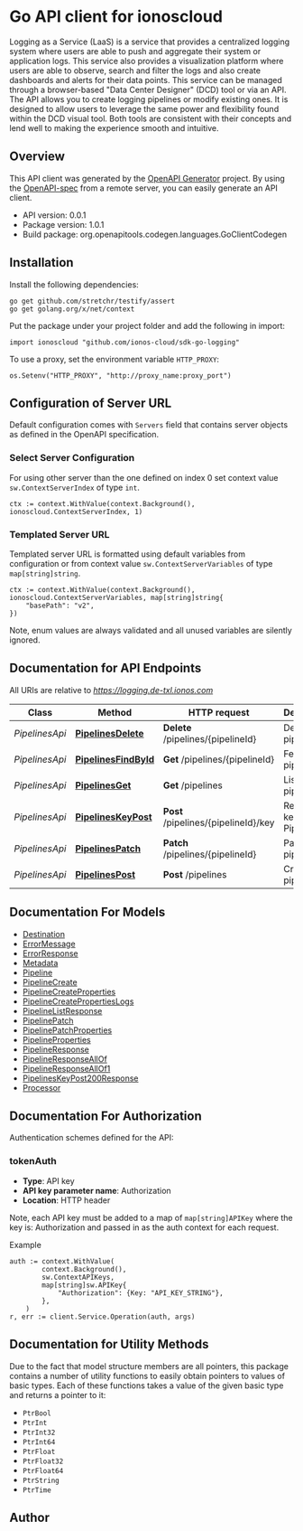 # Go API client for ionoscloud

Logging as a Service (LaaS) is a service that provides a centralized logging system where users are able to push and aggregate their system or application logs. This service also provides a visualization platform where users are able to observe, search and filter the logs and also create dashboards and alerts for their data points.
This service can be managed through a browser-based \"Data Center Designer\" (DCD) tool or via an API.
The API allows you to create logging pipelines or modify existing ones. It is designed to allow users to leverage the same power and flexibility found within the DCD visual tool. Both tools are consistent with their concepts and lend well to making the experience smooth and intuitive.

## Overview
This API client was generated by the [OpenAPI Generator](https://openapi-generator.tech) project.  By using the [OpenAPI-spec](https://www.openapis.org/) from a remote server, you can easily generate an API client.

- API version: 0.0.1
- Package version: 1.0.1
- Build package: org.openapitools.codegen.languages.GoClientCodegen

## Installation

Install the following dependencies:

```shell
go get github.com/stretchr/testify/assert
go get golang.org/x/net/context
```

Put the package under your project folder and add the following in import:

```golang
import ionoscloud "github.com/ionos-cloud/sdk-go-logging"
```

To use a proxy, set the environment variable `HTTP_PROXY`:

```golang
os.Setenv("HTTP_PROXY", "http://proxy_name:proxy_port")
```

## Configuration of Server URL

Default configuration comes with `Servers` field that contains server objects as defined in the OpenAPI specification.

### Select Server Configuration

For using other server than the one defined on index 0 set context value `sw.ContextServerIndex` of type `int`.

```golang
ctx := context.WithValue(context.Background(), ionoscloud.ContextServerIndex, 1)
```

### Templated Server URL

Templated server URL is formatted using default variables from configuration or from context value `sw.ContextServerVariables` of type `map[string]string`.

```golang
ctx := context.WithValue(context.Background(), ionoscloud.ContextServerVariables, map[string]string{
	"basePath": "v2",
})
```

Note, enum values are always validated and all unused variables are silently ignored.

## Documentation for API Endpoints

All URIs are relative to *https://logging.de-txl.ionos.com*

Class | Method | HTTP request | Description
------------ | ------------- | ------------- | -------------
*PipelinesApi* | [**PipelinesDelete**](docs/api/PipelinesApi.md#pipelinesdelete) | **Delete** /pipelines/{pipelineId} | Delete a pipeline
*PipelinesApi* | [**PipelinesFindById**](docs/api/PipelinesApi.md#pipelinesfindbyid) | **Get** /pipelines/{pipelineId} | Fetch a pipeline
*PipelinesApi* | [**PipelinesGet**](docs/api/PipelinesApi.md#pipelinesget) | **Get** /pipelines | List pipelines
*PipelinesApi* | [**PipelinesKeyPost**](docs/api/PipelinesApi.md#pipelineskeypost) | **Post** /pipelines/{pipelineId}/key | Renews the key of a Pipeline
*PipelinesApi* | [**PipelinesPatch**](docs/api/PipelinesApi.md#pipelinespatch) | **Patch** /pipelines/{pipelineId} | Patch a pipeline
*PipelinesApi* | [**PipelinesPost**](docs/api/PipelinesApi.md#pipelinespost) | **Post** /pipelines | Create a pipeline


## Documentation For Models

 - [Destination](docs/models/Destination.md)
 - [ErrorMessage](docs/models/ErrorMessage.md)
 - [ErrorResponse](docs/models/ErrorResponse.md)
 - [Metadata](docs/models/Metadata.md)
 - [Pipeline](docs/models/Pipeline.md)
 - [PipelineCreate](docs/models/PipelineCreate.md)
 - [PipelineCreateProperties](docs/models/PipelineCreateProperties.md)
 - [PipelineCreatePropertiesLogs](docs/models/PipelineCreatePropertiesLogs.md)
 - [PipelineListResponse](docs/models/PipelineListResponse.md)
 - [PipelinePatch](docs/models/PipelinePatch.md)
 - [PipelinePatchProperties](docs/models/PipelinePatchProperties.md)
 - [PipelineProperties](docs/models/PipelineProperties.md)
 - [PipelineResponse](docs/models/PipelineResponse.md)
 - [PipelineResponseAllOf](docs/models/PipelineResponseAllOf.md)
 - [PipelineResponseAllOf1](docs/models/PipelineResponseAllOf1.md)
 - [PipelinesKeyPost200Response](docs/models/PipelinesKeyPost200Response.md)
 - [Processor](docs/models/Processor.md)


## Documentation For Authorization


Authentication schemes defined for the API:
### tokenAuth

- **Type**: API key
- **API key parameter name**: Authorization
- **Location**: HTTP header

Note, each API key must be added to a map of `map[string]APIKey` where the key is: Authorization and passed in as the auth context for each request.

Example

```golang
auth := context.WithValue(
		context.Background(),
		sw.ContextAPIKeys,
		map[string]sw.APIKey{
			"Authorization": {Key: "API_KEY_STRING"},
		},
	)
r, err := client.Service.Operation(auth, args)
```


## Documentation for Utility Methods

Due to the fact that model structure members are all pointers, this package contains
a number of utility functions to easily obtain pointers to values of basic types.
Each of these functions takes a value of the given basic type and returns a pointer to it:

* `PtrBool`
* `PtrInt`
* `PtrInt32`
* `PtrInt64`
* `PtrFloat`
* `PtrFloat32`
* `PtrFloat64`
* `PtrString`
* `PtrTime`

## Author



